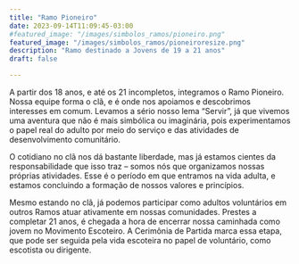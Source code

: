 ```yaml
---
title: "Ramo Pioneiro"
date: 2023-09-14T11:09:45-03:00
#featured_image: "/images/simbolos_ramos/pioneiro.png"
featured_image: "/images/simbolos_ramos/pioneiroresize.png"
description: "Ramo destinado a Jovens de 19 a 21 anos"
draft: false

---
```



A partir dos 18 anos, e até os 21 incompletos, integramos o Ramo Pioneiro. Nossa equipe forma o clã, e é onde nos apoiamos e descobrimos interesses em comum. Levamos a sério nosso lema “Servir”, já que vivemos uma aventura que não é mais simbólica ou imaginária, pois experimentamos o papel real do adulto por meio do serviço e das atividades de desenvolvimento comunitário.

O cotidiano no clã nos dá bastante liberdade, mas já estamos cientes da responsabilidade que isso traz – somos nós que organizamos nossas próprias atividades. Esse é o período em que entramos na vida adulta, e estamos concluindo a formação de nossos valores e princípios.

Mesmo estando no clã, já podemos participar como adultos voluntários em outros Ramos atuar ativamente em nossas comunidades. Prestes a completar 21 anos, é chegada a hora de encerrar nossa caminhada como jovem no Movimento Escoteiro. A Cerimônia de Partida marca essa etapa, que pode ser seguida pela vida escoteira no papel de voluntário, como escotista ou dirigente.

